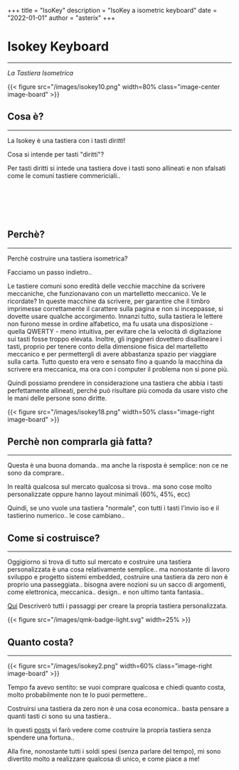 +++
title = "IsoKey"
description = "IsoKey a isometric keyboard"
date = "2022-01-01"
author = "asterix"
+++

# Isokey Keyboard
---

*La Tastiera Isometrica*

{{< figure src="/images/isokey10.png" width=80% class="image-center image-board" >}}

## Cosa è?
---

La Isokey è una tastiera con i tasti *diritti*!

Cosa si intende per tasti "diritti"?

Per tasti diritti si intede una tastiera dove i tasti sono allineati e non sfalsati come
le comuni tastiere commericiali..

<br> <br> <br> <br>

## Perchè?
---

Perchè  costruire una tastiera isometrica?

Facciamo un passo indietro..

Le tastiere comuni sono eredità delle vecchie macchine da scrivere meccaniche, che funzionavano con un martelletto meccanico. Ve le ricordate?
In queste macchine da scrivere, per garantire che il timbro imprimesse correttamente il carattere sulla pagina e non si inceppasse, si dovette usare qualche accorgimento.
Innanzi tutto, sulla tastiera le lettere non furono messe in ordine alfabetico, ma fu usata una disposizione - quella QWERTY - meno intuitiva, per evitare che la velocità di digitazione sui tasti fosse troppo elevata. Inoltre, gli ingegneri dovettero disallineare i tasti, proprio per tenere conto della dimensione fisica del martelletto meccanico e per permettergli di avere abbastanza spazio per viaggiare sulla carta.
Tutto questo era vero e sensato fino a quando la macchina da scrivere era meccanica, ma ora con i computer il problema non si pone più.

Quindi possiamo prendere in considerazione una tastiera che abbia i tasti perfettamente allineati, perché può risultare più comoda da usare visto che le mani delle persone sono diritte.

{{< figure src="/images/isokey18.png" width=50% class="image-right image-board" >}}

## Perchè non comprarla già fatta?
---

Questa è una buona domanda.. ma anche la risposta è semplice: non ce ne sono da comprare..

In realtà qualcosa sul mercato qualcosa si trova.. ma sono cose molto personalizzate oppure hanno layout minimali (60%, 45%, ecc)

Quindi, se uno vuole una tastiera "normale", con tutti i tasti l'invio iso e il tastierino
numerico.. le cose cambiano..

## Come si costruisce?
---

Oggigiorno  si trova di tutto sul mercato e costruire una tastiera
personalizzata è una cosa relativamente semplice.. ma nonostante di lavoro sviluppo e progetto
sistemi embedded, costruire una tastiera da zero non è proprio una passeggiata..
bisogna
avere nozioni su un sacco di argomenti, come elettronica, meccanica.. design.. e non ultimo tanta fantasia..

[Qui](/post/isokey/) Descriverò tutti i passaggi per creare la propria tastiera personalizzata.

{{< figure src="/images/qmk-badge-light.svg" width=25% >}}

## Quanto costa?
---

{{< figure src="/images/isokey2.png" width=60% class="image-right image-board" >}}

Tempo fa avevo sentito: se vuoi comprare qualcosa e chiedi quanto costa, molto probabilmente
non te lo puoi permettere..

Costruirsi una tastiera da zero non è una cosa economica.. basta pensare a quanti tasti ci sono su una tastiera..

In questi [posts](/post/isokey/) vi farò vedere come costruire la propria tastiera senza spendere una fortuna..

Alla fine, nonostante tutti i soldi spesi (senza parlare del tempo), mi sono divertito molto a realizzare qualcosa di unico, e come piace a me!
